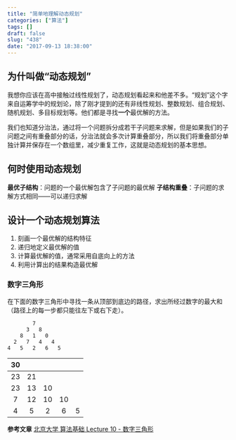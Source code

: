 ```yaml
---
title: "简单地理解动态规划"
categories: ["算法"]
tags: []
draft: false
slug: "438"
date: "2017-09-13 18:38:00"
---
```


## 为什叫做“动态规划”
我想你应该在高中接触过线性规划了，动态规划看起来和他差不多。“规划”这个字来自运筹学中的规划论，除了刚才提到的还有非线性规划、整数规划、组合规划、随机规划、多目标规划等。他们都是寻找**一个**最优解的方法。

我们也知道分治法，通过将一个问题拆分成若干子问题来求解，但是如果我们的子问题之间有重叠部分的话，分治法就会多次计算重叠部分，所以我们将重叠部分单独计算并保存在一个数组里，减少重复工作，这就是动态规划的基本思想。

## 何时使用动态规划
**最优子结构**：问题的一个最优解包含了子问题的最优解
**子结构重叠**：子问题的求解方式相同——可以递归求解

## 设计一个动态规划算法
1. 刻画一个最优解的结构特征
2. 递归地定义最优解的值
3. 计算最优解的值，通常采用自底向上的方法
4. 利用计算出的结果构造最优解

### 数字三角形
在下面的数字三角形中寻找一条从顶部到底边的路径，求出所经过数字的最大和（路径上的每一步都只能往左下或右下走）。
```
        7
      3   8
    8   1   0
  2   7   4   4
4   5   2   6   5
```

30 | | | | |
:--: | :--:|:--:|:--: |:--: |
23|21|||
23|13|10||
7|12|10|10|
4|5|2|6|5

**参考文章**
[北京大学 算法基础 Lecture 10 - 数字三角形][1]


  [1]: https://zh.coursera.org/learn/suanfa-jichu/lecture/GIr6V/shu-zi-san-jiao-xing
